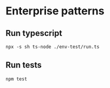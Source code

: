 # Enterprise patterns

## Run typescript

```shell
npx -s sh ts-node ./env-test/run.ts
```

## Run tests

```shell
npm test
```
